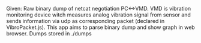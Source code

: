 Given: Raw binary dump of netcat negotiation PC<->VMD. VMD is vibration monitoring device witch measures analog
vibration signal from sensor and sends information via udp as corresponding packet (declared in VibroPacket.js).
This app aims to parse binary dump and show graph in web browser.
Dumps stored in ./dumps